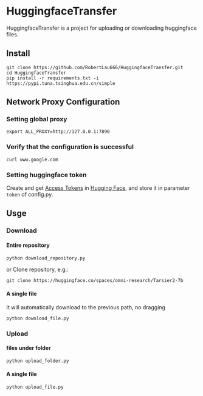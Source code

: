# HuggingfaceTransfer
HuggingfaceTransfer is a project for uploading or downloading huggingface files.
## Install
```
git clone https://github.com/RobertLau666/HuggingfaceTransfer.git
cd HuggingfaceTransfer
pip install -r requirements.txt -i https://pypi.tuna.tsinghua.edu.cn/simple
```

## Network Proxy Configuration
### Setting global proxy
```
export ALL_PROXY=http://127.0.0.1:7890
```
### Verify that the configuration is successful
```
curl www.google.com
```
### Setting huggingface token
Create and get [Access Tokens](https://huggingface.co/settings/tokens) in [Hugging Face](https://huggingface.co/), and store it in parameter ```token``` of config.py.
## Usge
### Download
#### Entire repository
```
python download_repository.py
```
or Clone repository, e.g.:
```
git clone https://huggingface.co/spaces/omni-research/Tarsier2-7b
```
#### A single file
It will automatically download to the previous path, no dragging
```
python download_file.py
```
### Upload
#### files under folder
```
python upload_folder.py
```
#### A single file
```
python upload_file.py
```